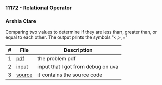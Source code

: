 ### 11172 - Relational Operator
### Arshia Clare

Comparing two values to determine if they are less than, greater than, or equal to each other. The output prints the symbols "<,>,="

| # |File| Description |
| ----------- | ---------------------- |---------------------- |
|1   | [pdf](https://github.com/ArshiaClare/4883-Programming_Techniques-Clare/blob/master/Assignments/P01/11172/11172.pdf) |the problem pdf                    |
|2    | [input](https://github.com/ArshiaClare/4883-Programming_Techniques-Clare/blob/master/Assignments/11172/input.txt)|input that I got from debug on uva    |
|3   | [source](https://github.com/ArshiaClare/4883-Programming_Techniques-Clare/blob/master/Assignments/11172/source.cpp)|it contains the source code           |
